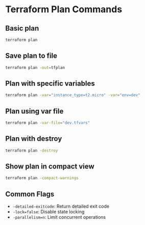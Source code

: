 # Terraform Plan Commands

## Basic plan
```bash
terraform plan
```

## Save plan to file
```bash
terraform plan -out=tfplan
```

## Plan with specific variables
```bash
terraform plan -var="instance_type=t2.micro" -var="env=dev"
```

## Plan using var file
```bash
terraform plan -var-file="dev.tfvars"
```

## Plan with destroy
```bash
terraform plan -destroy
```

## Show plan in compact view
```bash
terraform plan -compact-warnings
```

## Common Flags
- `-detailed-exitcode`: Return detailed exit code
- `-lock=false`: Disable state locking
- `-parallelism=n`: Limit concurrent operations